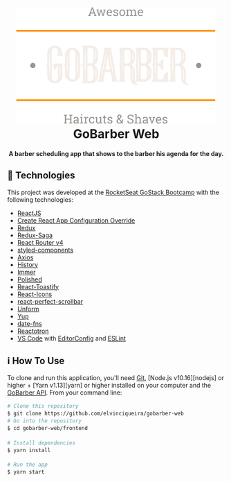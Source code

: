 <h1 align="center">
    <img alt="GoBarber Web" src="./.github/logo.svg" />
    <br>
    GoBarber Web
</h1>

<h4 align="center">
  A barber scheduling app that shows to the barber his agenda for the day.
</h4>

## :rocket: Technologies

This project was developed at the [RocketSeat GoStack Bootcamp](https://rocketseat.com.br/bootcamp) with the following technologies:

-  [ReactJS](https://reactjs.org/)
-  [Create React App Configuration Override](https://github.com/sharegate/craco)
-  [Redux](https://redux.js.org/)
-  [Redux-Saga](https://redux-saga.js.org/)
-  [React Router v4](https://github.com/ReactTraining/react-router)
-  [styled-components](https://www.styled-components.com/)
-  [Axios](https://github.com/axios/axios)
-  [History](https://www.npmjs.com/package/history)
-  [Immer](https://github.com/immerjs/immer)
-  [Polished](https://polished.js.org/)
-  [React-Toastify](https://fkhadra.github.io/react-toastify/)
-  [React-Icons](http://react-icons.github.io/react-icons/)
-  [react-perfect-scrollbar](https://github.com/OpusCapita/react-perfect-scrollbar)
-  [Unform](https://github.com/Rocketseat/unform)
-  [Yup](https://www.npmjs.com/package/yup)
-  [date-fns](https://date-fns.org/)
-  [Reactotron](https://infinite.red/reactotron)
-  [VS Code](https://code.visualstudio.com/) with [EditorConfig](https://marketplace.visualstudio.com/items?) and [ESLint](https://marketplace.visualstudio.com/items?)

## :information_source: How To Use

To clone and run this application, you'll need [Git](https://git-scm.com), [Node.js v10.16][nodejs] or higher + [Yarn v1.13][yarn] or higher installed on your computer and the [GoBarber API](https://github.com/lukemorales/gobarber-api). From your command line:

```bash
# Clone this repository
$ git clone https://github.com/elvinciqueira/gobarber-web
# Go into the repository
$ cd gobarber-web/frontend

# Install dependencies
$ yarn install

# Run the app
$ yarn start

